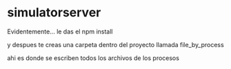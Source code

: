 # simulatorserver

Evidentemente... le das el npm install

y despues te creas una carpeta dentro del proyecto llamada file_by_process

ahi es donde se escriben todos los archivos de los procesos
